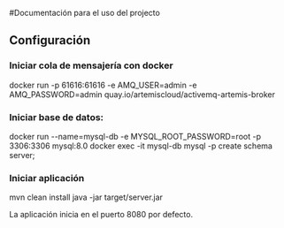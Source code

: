 #Documentación para el uso del projecto
## Configuración

### Iniciar cola de mensajería con docker
docker run -p 61616:61616 -e AMQ_USER=admin -e AMQ_PASSWORD=admin quay.io/artemiscloud/activemq-artemis-broker

### Iniciar base de datos:


docker run --name=mysql-db -e MYSQL_ROOT_PASSWORD=root -p 3306:3306 mysql:8.0
docker exec -it mysql-db mysql -p
create schema server;

### Iniciar aplicación

mvn clean install
java -jar target/server.jar

La aplicación inicia en el puerto 8080 por defecto.